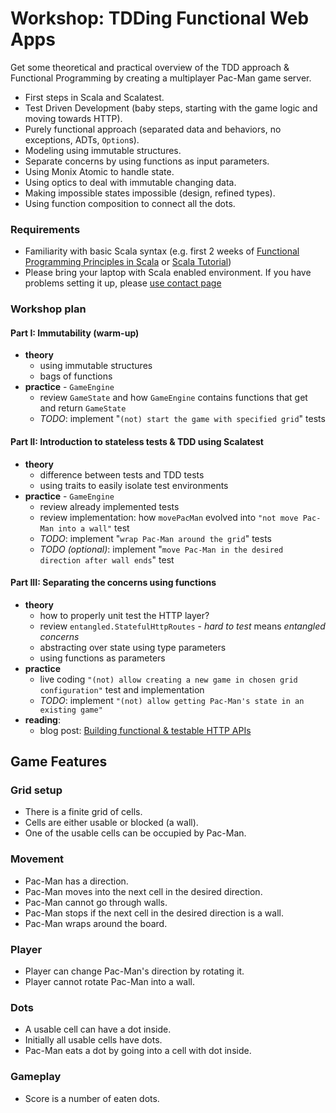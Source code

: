 # Workshop: TDDing Functional Web Apps
Get some theoretical and practical overview of the TDD approach & Functional Programming by creating a multiplayer Pac-Man game server.

* First steps in Scala and Scalatest.
* Test Driven Development (baby steps, starting with the game logic and moving towards HTTP).
* Purely functional approach (separated data and behaviors, no exceptions, ADTs, `Option`s).
* Modeling using immutable structures.
* Separate concerns by using functions as input parameters.
* Using Monix Atomic to handle state.
* Using optics to deal with immutable changing data.
* Making impossible states impossible (design, refined types).
* Using function composition to connect all the dots.

### Requirements
- Familiarity with basic Scala syntax (e.g. first 2 weeks of [Functional Programming Principles in Scala](https://www.coursera.org/learn/progfun1) or [Scala Tutorial](https://www.scala-exercises.org/scala_tutorial/terms_and_types))
- Please bring your laptop with Scala enabled environment. If you have problems setting it up, please [use contact page](http://michalplachta.com/contact/)

### Workshop plan

#### Part I: Immutability (warm-up)
- **theory**
  - using immutable structures
  - bags of functions
- **practice** - `GameEngine`
  - review `GameState` and how `GameEngine` contains functions that get and return `GameState`
  - *TODO*: implement "`(not) start the game with specified grid`" tests

#### Part II: Introduction to stateless tests & TDD using Scalatest
- **theory**
  - difference between tests and TDD tests
  - using traits to easily isolate test environments
- **practice** - `GameEngine`
  - review already implemented tests
  - review implementation: how `movePacMan` evolved into `"not move Pac-Man into a wall"` test
  - *TODO*: implement "`wrap Pac-Man around the grid`" tests
  - *TODO (optional)*: implement "`move Pac-Man in the desired direction after wall ends`" test
  
#### Part III: Separating the concerns using functions
- **theory**
  - how to properly unit test the HTTP layer?
  - review `entangled.StatefulHttpRoutes` - *hard to test* means *entangled concerns*
  - abstracting over state using type parameters
  - using functions as parameters
- **practice**
  - live coding `"(not) allow creating a new game in chosen grid configuration"` test and implementation
  - *TODO*: implement `"(not) allow getting Pac-Man's state in an existing game"`
- **reading**: 
  - blog post: [Building functional & testable HTTP APIs](http://michalplachta.com/2018/02/19/building-functional-testable-http-apis/)

## Game Features

### Grid setup
  * There is a finite grid of cells.
  * Cells are either usable or blocked (a wall).
  * One of the usable cells can be occupied by Pac-Man.

### Movement
  * Pac-Man has a direction.
  * Pac-Man moves into the next cell in the desired direction.
  * Pac-Man cannot go through walls.
  * Pac-Man stops if the next cell in the desired direction is a wall.
  * Pac-Man wraps around the board.
  
### Player
  * Player can change Pac-Man's direction by rotating it.
  * Player cannot rotate Pac-Man into a wall.
  
### Dots
  * A usable cell can have a dot inside.
  * Initially all usable cells have dots.
  * Pac-Man eats a dot by going into a cell with dot inside.
  
### Gameplay
  * Score is a number of eaten dots.
